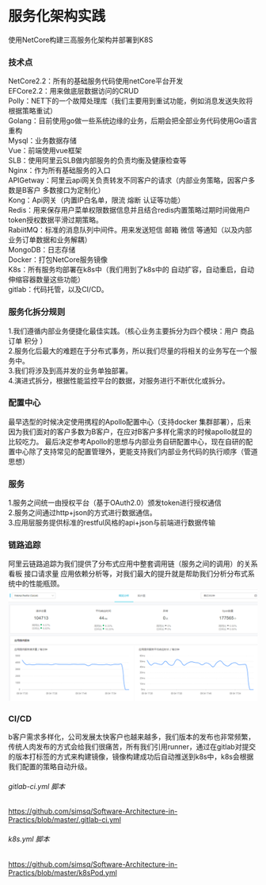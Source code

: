 #  服务化架构实践
使用NetCore构建三高服务化架构并部署到K8S
### 技术点
NetCore2.2：所有的基础服务代码使用netCore平台开发</br>
EFCore2.2：用来做底层数据访问的CRUD</br>
Polly：NET下的一个故障处理库（我们主要用到重试功能，例如消息发送失败将根据策略重试）</br>
Golang：目前使用go做一些系统边缘的业务，后期会把全部业务代码使用Go语言重构</br>
Mysql：业务数据存储</br>
Vue：前端使用vue框架</br>
SLB：使用阿里云SLB做内部服务的负责均衡及健康检查等</br>
Nginx：作为所有基础服务的入口</br>
APIGetway：阿里云api网关负责转发不同客户的请求（内部业务策略，因客户多数是B客户 多数接口为定制化）</br>
Kong：Api网关（内置IP白名单，限流 熔断 认证等功能）</br>
Redis：用来保存用户菜单权限数据信息并且结合redis内置策略过期时间做用户token授权数据平滑过期策略。</br>
RabiitMQ：标准的消息队列中间件。用来发送短信 邮箱 微信 等通知（以及内部业务订单数据和业务解耦）</br>
MongoDB：日志存储</br>
Docker：打包NetCore服务镜像</br>
K8s：所有服务均部署在k8s中（我们用到了k8s中的 自动扩容，自动重启，自动伸缩容器数量这些功能）</br>
gitlab：代码托管，以及CI/CD。</br>

### 服务化拆分规则
1.我们遵循内部业务便捷化最佳实践。（核心业务主要拆分为四个模块：用户 商品  订单 积分 ）</br>
2.服务化后最大的难题在于分布式事务，所以我们尽量的将相关的业务写在一个服务中。</br>
3.我们将涉及到高并发的业务单独部署。</br>
4.演进式拆分，根据性能监控平台的数据，对服务进行不断优化或拆分。</br>

### 配置中心
最早选型的时候决定使用携程的Apollo配置中心（支持docker 集群部署），后来因为我们面对的客户多数为B客户，在应对B客户多样化需求的时候apollo就显的比较吃力。
最后决定参考Apollo的思想与内部业务自研配置中心，现在自研的配置中心除了支持常见的配置管理外，更能支持我们内部业务代码的执行顺序（管道思想）

### 服务
1.服务之间统一由授权平台（基于OAuth2.0）颁发token进行授权通信</br>
2.服务之间通过http+json的方式进行数据通信。</br>
3.应用层服务提供标准的restful风格的api+json与前端进行数据传输</br>

### 链路追踪
阿里云链路追踪为我们提供了分布式应用中整套调用链（服务之间的调用）的关系看板 接口请求量 应用依赖分析等，对我们最大的提升就是帮助我们分析分布式系统中的性能瓶颈。
![avatar](/images/调用链.jpg)

### CI/CD
b客户需求多样化，公司发展太快客户也越来越多，我们版本的发布也非常频繁，传统人肉发布的方式会给我们很痛苦，所有我们引用runner，通过在gitlab对提交的版本打标签的方式来构建镜像，镜像构建成功后自动推送到k8s中，k8s会根据我们配置的策略自动升级。
###### gitlab-ci.yml 脚本
https://github.com/simsq/Software-Architecture-in-Practics/blob/master/.gitlab-ci.yml
###### k8s.yml 脚本
https://github.com/simsq/Software-Architecture-in-Practics/blob/master/k8sPod.yml
